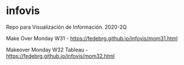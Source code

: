 # infovis
Repo para Visualización de Información. 2020-2Q

Make Over Monday W31 - https://fedebrg.github.io/infovis/mom31.html

Makeover Monday W32 Tableau - https://fedebrg.github.io/infovis/mom32.html
